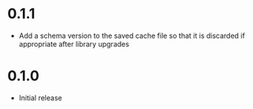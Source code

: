 # 0.1.1

- Add a schema version to the saved cache file so that it is discarded if appropriate after library upgrades

# 0.1.0

- Initial release
